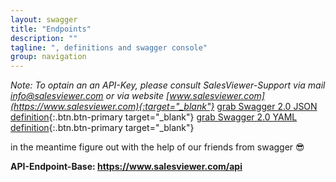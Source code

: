 ```yaml
---
layout: swagger
title: "Endpoints"
description: ""
tagline: ", definitions and swagger console"
group: navigation
---
```

_Note: To optain an an API-Key, please consult SalesViewer-Support via mail [info@salesviewer.com](mailto:info@salesviewer.com) or via website [www.salesviewer.com](https://www.salesviewer.com){:target="_blank"}_
[grab Swagger 2.0 JSON definition](swagger/salesviewer-api.swagger.json){:.btn.btn-primary target="_blank"}
[grab Swagger 2.0 YAML definition](swagger/salesviewer-api.swagger.yaml){:.btn.btn-primary target="_blank"}

in the meantime figure out with the help of our friends from swagger :sunglasses:

**API-Endpoint-Base: https://www.salesviewer.com/api**